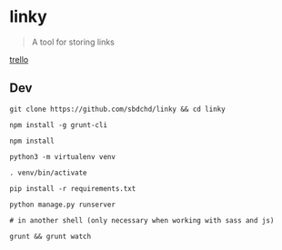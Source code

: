 # linky

> A tool for storing links

[trello](https://trello.com/c/nkjHzDa5/13-bookmarking-website)

## Dev

```
git clone https://github.com/sbdchd/linky && cd linky

npm install -g grunt-cli

npm install

python3 -m virtualenv venv

. venv/bin/activate

pip install -r requirements.txt

python manage.py runserver

# in another shell (only necessary when working with sass and js)

grunt && grunt watch
```

